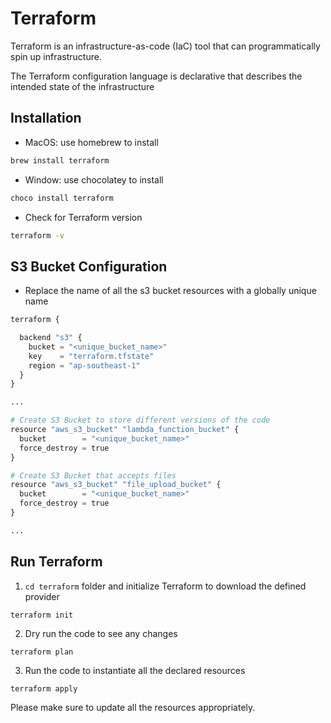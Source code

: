 # Terraform

Terraform is an infrastructure-as-code (IaC) tool that can programmatically spin up infrastructure.

The Terraform configuration language is declarative that describes the intended state of the infrastructure

## Installation

* MacOS: use homebrew to install

```bash
brew install terraform
```

* Window: use chocolatey to install

```bash
choco install terraform
```

* Check for Terraform version

```bash
terraform -v
```

## S3 Bucket Configuration

* Replace the name of all the s3 bucket resources with a globally unique name

```python
terraform {

  backend "s3" {
    bucket = "<unique_bucket_name>"
    key    = "terraform.tfstate"
    region = "ap-southeast-1"
  }
}

...

# Create S3 Bucket to store different versions of the code
resource "aws_s3_bucket" "lambda_function_bucket" {
  bucket        = "<unique_bucket_name>"
  force_destroy = true
}

# Create S3 Bucket that accepts files
resource "aws_s3_bucket" "file_upload_bucket" {
  bucket        = "<unique_bucket_name>"
  force_destroy = true
}

...

```

## Run Terraform 

1. ```cd terraform``` folder and initialize Terraform to download the defined provider

```
terraform init
```

2. Dry run the code to see any changes

```
terraform plan
```

3. Run the code to instantiate all the declared resources

```
terraform apply
```

Please make sure to update all the resources appropriately.
